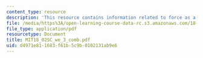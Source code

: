 ```yaml
---
content_type: resource
description: 'This resource contains information related to force as a vector. '
file: /media/https%3A/open-learning-course-data-rc.s3.amazonaws.com/18-02sc-multivariable-calculus-fall-2010/d4971e811683f61b5c9b0102131ab9e6_MIT18_02SC_we_3_comb.pdf
file_type: application/pdf
resourcetype: Document
title: MIT18_02SC_we_3_comb.pdf
uid: d4971e81-1683-f61b-5c9b-0102131ab9e6
---
```

